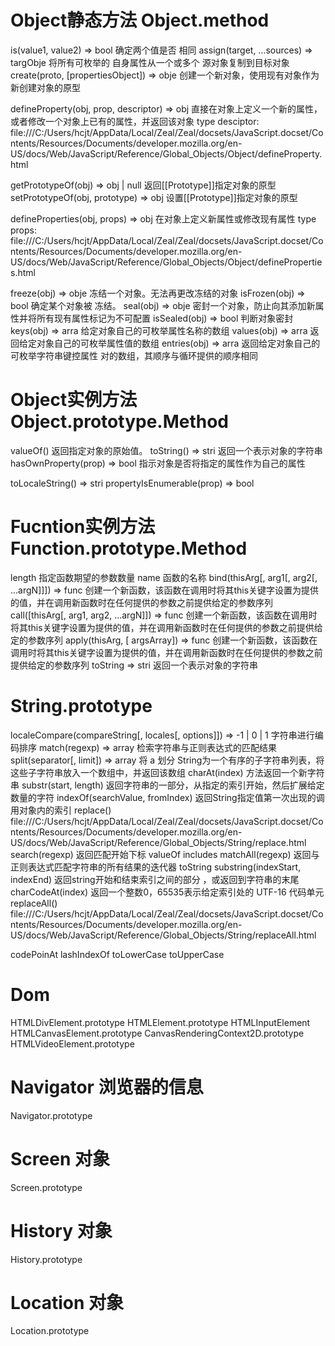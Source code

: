 # Object静态方法 Object.method
 is(value1, value2) => bool
 确定两个值是否 相同
 assign(target, ...sources) => targObje
 将所有可枚举的 自身属性从一个或多个 源对象复制到目标对象
 create(proto, [propertiesObject]) => obje
 创建一个新对象，使用现有对象作为新创建对象的原型 

 defineProperty(obj, prop, descriptor) => obj
 直接在对象上定义一个新的属性，或者修改一个对象上已有的属性，并返回该对象
 type desciptor: file:///C:/Users/hcjt/AppData/Local/Zeal/Zeal/docsets/JavaScript.docset/Contents/Resources/Documents/developer.mozilla.org/en-US/docs/Web/JavaScript/Reference/Global_Objects/Object/defineProperty.html 
 
 getPrototypeOf(obj) => obj | null
 返回[[Prototype]]指定对象的原型
 setPrototypeOf(obj, prototype) => obj
 设置[[Prototype]]指定对象的原型

 defineProperties(obj, props) => obj
 在对象上定义新属性或修改现有属性 
type props: file:///C:/Users/hcjt/AppData/Local/Zeal/Zeal/docsets/JavaScript.docset/Contents/Resources/Documents/developer.mozilla.org/en-US/docs/Web/JavaScript/Reference/Global_Objects/Object/defineProperties.html

freeze(obj) => obje
冻结一个对象。无法再更改冻结的对象
isFrozen(obj) => bool
确定某个对象被 冻结。
seal(obj) => obje
密封一个对象，防止向其添加新属性并将所有现有属性标记为不可配置
isSealed(obj) => bool
判断对象密封
keys(obj) => arra
给定对象自己的可枚举属性名称的数组
values(obj) => arra
返回给定对象自己的可枚举属性值的数组
entries(obj) => arra
返回给定对象自己的可枚举字符串键控属性 对的数组，其顺序与循环提供的顺序相同

# Object实例方法 Object.prototype.Method
valueOf()
返回指定对象的原始值。
toString() => stri
返回一个表示对象的字符串
hasOwnProperty(prop) => bool
指示对象是否将指定的属性作为自己的属性

toLocaleString() => stri
propertyIsEnumerable(prop) => bool

# Fucntion实例方法 Function.prototype.Method  
length
指定函数期望的参数数量
name
函数的名称
bind(thisArg[, arg1[, arg2[, ...argN]]]) => func
创建一个新函数，该函数在调用时将其this关键字设置为提供的值，并在调用新函数时在任何提供的参数之前提供给定的参数序列
call([thisArg[, arg1, arg2, ...argN]]) => func
创建一个新函数，该函数在调用时将其this关键字设置为提供的值，并在调用新函数时在任何提供的参数之前提供给定的参数序列
apply(thisArg, [ argsArray]) => func
创建一个新函数，该函数在调用时将其this关键字设置为提供的值，并在调用新函数时在任何提供的参数之前提供给定的参数序列
toString => stri
返回一个表示对象的字符串

# String.prototype
localeCompare(compareString[, locales[, options]]) => -1 | 0 | 1
字符串进行编码排序
match(regexp) => array
检索字符串与正则表达式的匹配结果 
split(separator[, limit]) => array
将 a 划分 String为一个有序的子字符串列表，将这些子字符串放入一个数组中，并返回该数组
charAt(index)
方法返回一个新字符串
substr(start, length)
返回字符串的一部分，从指定的索引开始，然后扩展给定数量的字符
indexOf(searchValue, fromIndex)
返回String指定值第一次出现的调用对象内的索引
replace()
file:///C:/Users/hcjt/AppData/Local/Zeal/Zeal/docsets/JavaScript.docset/Contents/Resources/Documents/developer.mozilla.org/en-US/docs/Web/JavaScript/Reference/Global_Objects/String/replace.html
search(regexp)
返回匹配开始下标
valueOf
includes
matchAll(regexp)
返回与正则表达式匹配字符串的所有结果的迭代器
toString
substring(indexStart, indexEnd)
返回string开始和结束索引之间的部分 ，或返回到字符串的末尾
charCodeAt(index)
返回一个整数0，65535表示给定索引处的 UTF-16 代码单元
replaceAll()
file:///C:/Users/hcjt/AppData/Local/Zeal/Zeal/docsets/JavaScript.docset/Contents/Resources/Documents/developer.mozilla.org/en-US/docs/Web/JavaScript/Reference/Global_Objects/String/replaceAll.html

codePoinAt
lashIndexOf
toLowerCase
toUpperCase


# Dom
HTMLDivElement.prototype
HTMLElement.prototype
HTMLInputElement 
HTMLCanvasElement.prototype
CanvasRenderingContext2D.prototype
HTMLVideoElement.prototype

# Navigator 浏览器的信息
Navigator.prototype

# Screen 对象
Screen.prototype

# History 对象
History.prototype

# Location 对象
Location.prototype
